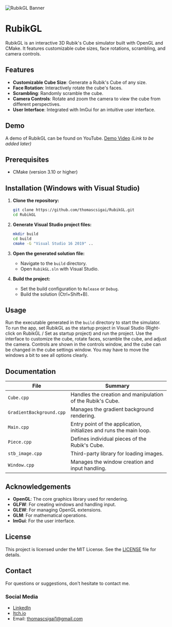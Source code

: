 ![RubikGL Banner](https://drive.google.com/uc?export=view&id=1MANbBuLu-vMfRPue6ifR_T8wZKqHq-yQ)

# RubikGL

RubikGL is an interactive 3D Rubik's Cube simulator built with OpenGL and CMake. It features customizable cube sizes, face rotations, scrambling, and camera controls.

## Features

- **Customizable Cube Size**: Generate a Rubik's Cube of any size.
- **Face Rotation**: Interactively rotate the cube's faces.
- **Scrambling**: Randomly scramble the cube.
- **Camera Controls**: Rotate and zoom the camera to view the cube from different perspectives.
- **User Interface**: Integrated with ImGui for an intuitive user interface.

## Demo

A demo of RubikGL can be found on YouTube. [Demo Video](#) *(Link to be added later)*

## Prerequisites

- CMake (version 3.10 or higher)

## Installation (Windows with Visual Studio)

1. **Clone the repository:**
    ```bash
    git clone https://github.com/thomascsigai/RubikGL.git
    cd RubikGL
    ```

2. **Generate Visual Studio project files:**
    ```bash
    mkdir build
    cd build
    cmake -G "Visual Studio 16 2019" ..
    ```

3. **Open the generated solution file:**
    - Navigate to the `build` directory.
    - Open `RubikGL.sln` with Visual Studio.

4. **Build the project:**
    - Set the build configuration to `Release` or `Debug`.
    - Build the solution (Ctrl+Shift+B).

## Usage

Run the executable generated in the `build` directory to start the simulator. To run the app, set RubikGL as the startup project in Visual Studio (Right-click on RubikGL / Set as startup project) and run the project. Use the interface to customize the cube, rotate faces, scramble the cube, and adjust the camera. Controls are shown in the controls window, and the cube can be changed in the cube settings window. You may have to move the windows a bit to see all options clearly.

## Documentation

| File                   | Summary                                                   |
|------------------------|-----------------------------------------------------------|
| `Cube.cpp`             | Handles the creation and manipulation of the Rubik's Cube.|
| `GradientBackground.cpp` | Manages the gradient background rendering.              |
| `Main.cpp`             | Entry point of the application, initializes and runs the main loop. |
| `Piece.cpp`            | Defines individual pieces of the Rubik's Cube.            |
| `stb_image.cpp`        | Third-party library for loading images.                   |
| `Window.cpp`           | Manages the window creation and input handling.           |

## Acknowledgements

- **OpenGL**: The core graphics library used for rendering.
- **GLFW**: For creating windows and handling input.
- **GLEW**: For managing OpenGL extensions.
- **GLM**: For mathematical operations.
- **ImGui**: For the user interface.

## License

This project is licensed under the MIT License. See the [LICENSE](LICENSE) file for details.

## Contact

For questions or suggestions, don't hesitate to contact me.

### Social Media

- [LinkedIn](https://www.linkedin.com/in/thomas-csigai/)
- [Itch.io](https://thomas-csigai.itch.io/)
- Email: thomascsigai1@gmail.com
